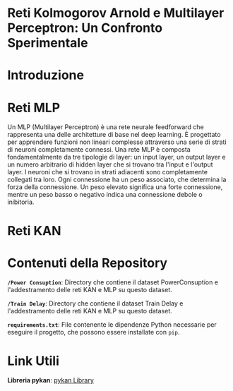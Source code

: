 # Reti Kolmogorov Arnold e Multilayer Perceptron: Un Confronto Sperimentale

# Introduzione

# Reti MLP
Un MLP (Multilayer Perceptron) è una rete neurale feedforward che rappresenta una delle architetture di base nel deep learning. È progettato per apprendere funzioni non lineari complesse attraverso una serie di strati di neuroni completamente connessi.
Una rete MLP è composta fondamentalmente da tre tipologie di layer: un input layer, un output layer e un numero arbitrario di hidden layer che si trovano tra l'input e l'output layer. 
I neuroni che si trovano in strati adiacenti sono completamente collegati tra loro. Ogni connessione ha un peso associato, che determina la forza della connessione. Un peso elevato significa una forte connessione, mentre un peso basso o negativo indica una connessione debole o inibitoria. 

# Reti KAN

# Contenuti della Repository
**`/Power Consuption`**: Directory che contiene il dataset PowerConsuption e l'addestramento delle reti KAN  e MLP su questo dataset.

**`/Train Delay`**: Directory che contiene il dataset Train Delay e l'addestramento delle reti KAN  e MLP su questo dataset.

**`requirements.txt`**: File contenente le dipendenze Python necessarie per eseguire il progetto, che possono essere installate con `pip`.

# Link Utili
**Libreria pykan**: [pykan Library](https://github.com/KindXiaoming/pykan)
